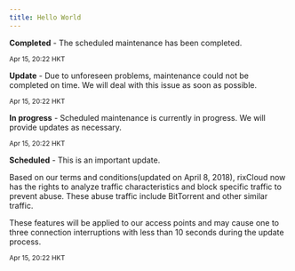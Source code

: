 ```yaml
---
title: Hello World
---
```


**Completed** - The scheduled maintenance has been completed.

<small class="text-gray">Apr 15, 20:22 HKT</small>

**Update** - Due to unforeseen problems, maintenance could not be completed on time.
We will deal with this issue as soon as possible.

<small class="text-gray">Apr 15, 20:22 HKT</small>

**In progress** - Scheduled maintenance is currently in progress. We will provide updates as necessary.

<small class="text-gray">Apr 15, 20:22 HKT</small>

**Scheduled** - This is an important update.

Based on our terms and conditions(updated on April 8, 2018), rixCloud now has the rights to analyze traffic characteristics and block specific traffic to prevent abuse. These abuse traffic include BitTorrent and other similar traffic. 

These features will be applied to our access points and may cause one to three connection interruptions with less than 10 seconds during the update process.

<small class="text-gray">Apr 15, 20:22 HKT</small>